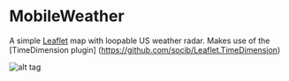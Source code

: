 # MobileWeather

A simple [Leaflet](http://leafletjs.com/) map with loopable US weather radar. Makes use of the [TimeDimension plugin] (https://github.com/socib/Leaflet.TimeDimension)

![alt tag](https://raw.githubusercontent.com/eflowbeach/MobileWeather/master/MobileWeather.png)
